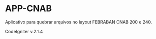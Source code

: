 # APP-CNAB

Aplicativo para quebrar arquivos no layout FEBRABAN CNAB 200 e 240.

CodeIgniter v.2.1.4
